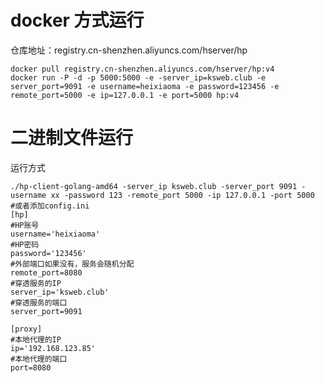 # docker 方式运行

仓库地址：registry.cn-shenzhen.aliyuncs.com/hserver/hp

```shell
docker pull registry.cn-shenzhen.aliyuncs.com/hserver/hp:v4
docker run -P -d -p 5000:5000 -e -server_ip=ksweb.club -e server_port=9091 -e username=heixiaoma -e password=123456 -e remote_port=5000 -e ip=127.0.0.1 -e port=5000 hp:v4
```



# 二进制文件运行
运行方式
```shell
./hp-client-golang-amd64 -server_ip ksweb.club -server_port 9091 -username xx -password 123 -remote_port 5000 -ip 127.0.0.1 -port 5000
#或者添加config.ini
[hp]
#HP账号
username='heixiaoma'
#HP密码
password='123456'
#外部端口如果没有，服务会随机分配
remote_port=8080
#穿透服务的IP
server_ip='ksweb.club'
#穿透服务的端口
server_port=9091

[proxy]
#本地代理的IP
ip='192.168.123.85'
#本地代理的端口
port=8080
```